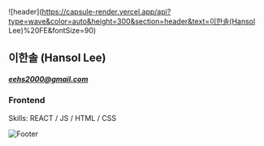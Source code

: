 ![header](https://capsule-render.vercel.app/api?type=wave&color=auto&height=300&section=header&text=이한솔(Hansol Lee)%20FE&fontSize=90)

## 이한솔 (Hansol Lee)
##### eehs2000@gmail.com
### Frontend
Skills:  REACT / JS / HTML / CSS

![Footer](https://capsule-render.vercel.app/api?type=waving&color=auto&height=200&section=footer)

<!--
**eehs2000/eehs2000** is a ✨ _special_ ✨ repository because its `README.md` (this file) appears on your GitHub profile.

Here are some ideas to get you started:

- 🔭 I’m currently working on ...
- 🌱 I’m currently learning ...
- 👯 I’m looking to collaborate on ...
- 🤔 I’m looking for help with ...
- 💬 Ask me about ...
- 📫 How to reach me: ...
- 😄 Pronouns: ...
- ⚡ Fun fact: ...
-->
